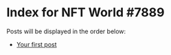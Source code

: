 # Index for NFT World #7889
Posts will be displayed in the order below:

- [Your first post](./001-first.md)

